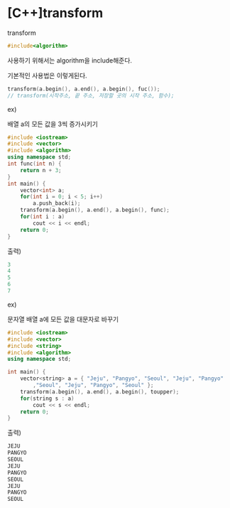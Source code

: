 # [C++]transform

 transform

```c++
#include<algorithm>
```

사용하기 위해서는 algorithm을 include해준다.



기본적인 사용법은 이렇게된다.

```c++
transform(a.begin(), a.end(), a.begin(), fuc());
// transform(시작주소, 끝 주소, 저장할 곳의 시작 주소, 함수);
```



ex)

배열 a의 모든 값을 3씩 증가시키기

```c++
#include <iostream> 
#include <vector>
#include <algorithm>  
using namespace std; 
int func(int n) {    
	return n + 3;
} 
int main() {
    vector<int> a;
    for(int i = 0; i < 5; i++)
        a.push_back(i);
    transform(a.begin(), a.end(), a.begin(), func);
    for(int i : a)
        cout << i << endl;
    return 0;
}
```

출력)

```c++
3
4
5
6
7
```



ex)

문자열 배열 a에 모든 값을 대문자로 바꾸기

```c++
#include <iostream> 
#include <vector>
#include <string>
#include <algorithm>  
using namespace std; 

int main() {
    vector<string> a = { "Jeju", "Pangyo", "Seoul", "Jeju", "Pangyo" 
		,"Seoul", "Jeju", "Pangyo", "Seoul" };
    transform(a.begin(), a.end(), a.begin(), toupper);
	for(string s : a)
        cout << s << endl;
    return 0;
}
```

출력)

```c++
JEJU
PANGYO
SEOUL
JEJU
PANGYO
SEOUL
JEJU
PANGYO
SEOUL
```

